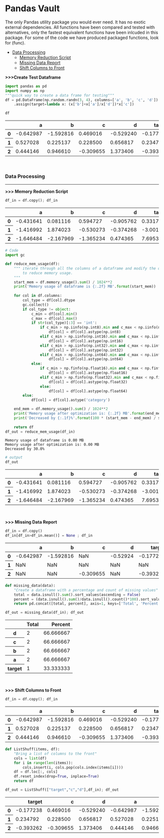 
# Pandas Vault

The only Pandas utility package you would ever need. It has no exotic external dependencies. All functions have been compared and tested with alternatives, only the fastest equivalent functions have been inlcuded in this package. For some of the code we have produced packaged functions, look for (func). 

- [Data Processing](#dataprocessing)
    - [Memory Reduction Script](#memoryreduction)
    - [Missing Data Report](#missingdata)
    - [Shift Columns to Front](#shiftcolumns)

**>>>Create Test Dataframe**


```python
import pandas as pd
import numpy as np
"""quick way to create a data frame for testing""" 
df = pd.DataFrame(np.random.randn(3, 4), columns=['a', 'b', 'c', 'd']) \
    .assign(target=lambda x: (x['b']+x['a']/x['d'])*x['c'])

```



```python
df
```
<table class="dataframe">
  <thead>
    <tr style="text-align: right;">
      <th></th>
      <th>a</th>
      <th>b</th>
      <th>c</th>
      <th>d</th>
      <th>target</th>
    </tr>
  </thead>
  <tbody>
    <tr>
      <th>0</th>
      <td>-0.642987</td>
      <td>-1.592816</td>
      <td>0.469016</td>
      <td>-0.529240</td>
      <td>-0.177238</td>
    </tr>
    <tr>
      <th>1</th>
      <td>0.527028</td>
      <td>0.225137</td>
      <td>0.228500</td>
      <td>0.656817</td>
      <td>0.234792</td>
    </tr>
    <tr>
      <th>2</th>
      <td>0.444146</td>
      <td>0.946610</td>
      <td>-0.309655</td>
      <td>1.373406</td>
      <td>-0.393262</td>
    </tr>
  </tbody>
</table>

&nbsp;
&nbsp;

<a name="dataprocessing"></a>
### **Data Processing**
-----------------

<a name="memoryreduction"></a>
**>>> Memory Reduction Script**


```python
df_in = df.copy(); df_in
```

<table class="dataframe">
  <thead>
    <tr style="text-align: right;">
      <th></th>
      <th>a</th>
      <th>b</th>
      <th>c</th>
      <th>d</th>
      <th>target</th>
    </tr>
  </thead>
  <tbody>
    <tr>
      <th>0</th>
      <td>-0.431641</td>
      <td>0.081116</td>
      <td>0.594727</td>
      <td>-0.905762</td>
      <td>0.331787</td>
    </tr>
    <tr>
      <th>1</th>
      <td>-1.416992</td>
      <td>1.874023</td>
      <td>-0.530273</td>
      <td>-0.374268</td>
      <td>-3.001953</td>
    </tr>
    <tr>
      <th>2</th>
      <td>-1.646484</td>
      <td>-2.167969</td>
      <td>-1.365234</td>
      <td>0.474365</td>
      <td>7.695312</td>
    </tr>
  </tbody>
</table>



```python
# Code
import gc

def reduce_mem_usage(df):
    """ iterate through all the columns of a dataframe and modify the data type
        to reduce memory usage.        
    """
    start_mem = df.memory_usage().sum() / 1024**2
    print('Memory usage of dataframe is {:.2f} MB'.format(start_mem))
    
    for col in df.columns:
        col_type = df[col].dtype
        gc.collect()
        if col_type != object:
            c_min = df[col].min()
            c_max = df[col].max()
            if str(col_type)[:3] == 'int':
                if c_min > np.iinfo(np.int8).min and c_max < np.iinfo(np.int8).max:
                    df[col] = df[col].astype(np.int8)
                elif c_min > np.iinfo(np.int16).min and c_max < np.iinfo(np.int16).max:
                    df[col] = df[col].astype(np.int16)
                elif c_min > np.iinfo(np.int32).min and c_max < np.iinfo(np.int32).max:
                    df[col] = df[col].astype(np.int32)
                elif c_min > np.iinfo(np.int64).min and c_max < np.iinfo(np.int64).max:
                    df[col] = df[col].astype(np.int64)  
            else:
                if c_min > np.finfo(np.float16).min and c_max < np.finfo(np.float16).max:
                    df[col] = df[col].astype(np.float16)
                elif c_min > np.finfo(np.float32).min and c_max < np.finfo(np.float32).max:
                    df[col] = df[col].astype(np.float32)
                else:
                    df[col] = df[col].astype(np.float64)
        else:
            df[col] = df[col].astype('category')

    end_mem = df.memory_usage().sum() / 1024**2
    print('Memory usage after optimization is: {:.2f} MB'.format(end_mem))
    print('Decreased by {:.1f}%'.format(100 * (start_mem - end_mem) / start_mem))
    
    return df
df_out = reduce_mem_usage(df_in)
```

    Memory usage of dataframe is 0.00 MB
    Memory usage after optimization is: 0.00 MB
    Decreased by 30.0%


```python
# output
df_out
```



<table class="dataframe">
  <thead>
    <tr style="text-align: right;">
      <th></th>
      <th>a</th>
      <th>b</th>
      <th>c</th>
      <th>d</th>
      <th>target</th>
    </tr>
  </thead>
  <tbody>
    <tr>
      <th>0</th>
      <td>-0.431641</td>
      <td>0.081116</td>
      <td>0.594727</td>
      <td>-0.905762</td>
      <td>0.331787</td>
    </tr>
    <tr>
      <th>1</th>
      <td>-1.416992</td>
      <td>1.874023</td>
      <td>-0.530273</td>
      <td>-0.374268</td>
      <td>-3.001953</td>
    </tr>
    <tr>
      <th>2</th>
      <td>-1.646484</td>
      <td>-2.167969</td>
      <td>-1.365234</td>
      <td>0.474365</td>
      <td>7.695312</td>
    </tr>
  </tbody>
</table>


&nbsp;
&nbsp;

<a name="missingdata"></a>
**>>> Missing Data Report**


```python
df_in = df.copy()
df_in[df_in>df_in.mean()] = None ; df_in
```


<table class="dataframe">
  <thead>
    <tr style="text-align: right;">
      <th></th>
      <th>a</th>
      <th>b</th>
      <th>c</th>
      <th>d</th>
      <th>target</th>
    </tr>
  </thead>
  <tbody>
    <tr>
      <th>0</th>
      <td>-0.642987</td>
      <td>-1.592816</td>
      <td>NaN</td>
      <td>-0.52924</td>
      <td>-0.177238</td>
    </tr>
    <tr>
      <th>1</th>
      <td>NaN</td>
      <td>NaN</td>
      <td>NaN</td>
      <td>NaN</td>
      <td>NaN</td>
    </tr>
    <tr>
      <th>2</th>
      <td>NaN</td>
      <td>NaN</td>
      <td>-0.309655</td>
      <td>NaN</td>
      <td>-0.393262</td>
    </tr>
  </tbody>
</table>


```python
def missing_data(data):
    "Create a dataframe with a percentage and count of missing values"
    total = data.isnull().sum().sort_values(ascending = False)
    percent = (data.isnull().sum()/data.isnull().count()*100).sort_values(ascending = False)
    return pd.concat([total, percent], axis=1, keys=['Total', 'Percent'])

df_out = missing_data(df_in); df_out
```

<table class="dataframe">
  <thead>
    <tr style="text-align: right;">
      <th></th>
      <th>Total</th>
      <th>Percent</th>
    </tr>
  </thead>
  <tbody>
    <tr>
      <th>d</th>
      <td>2</td>
      <td>66.666667</td>
    </tr>
    <tr>
      <th>c</th>
      <td>2</td>
      <td>66.666667</td>
    </tr>
    <tr>
      <th>b</th>
      <td>2</td>
      <td>66.666667</td>
    </tr>
    <tr>
      <th>a</th>
      <td>2</td>
      <td>66.666667</td>
    </tr>
    <tr>
      <th>target</th>
      <td>1</td>
      <td>33.333333</td>
    </tr>
  </tbody>
</table>


&nbsp;
&nbsp;

<a name="shiftcolumns"></a>

**>>> Shift Columns to Front**


```python
df_in = df.copy(); df_in
```


<table class="dataframe">
  <thead>
    <tr style="text-align: right;">
      <th></th>
      <th>a</th>
      <th>b</th>
      <th>c</th>
      <th>d</th>
      <th>target</th>
    </tr>
  </thead>
  <tbody>
    <tr>
      <th>0</th>
      <td>-0.642987</td>
      <td>-1.592816</td>
      <td>0.469016</td>
      <td>-0.529240</td>
      <td>-0.177238</td>
    </tr>
    <tr>
      <th>1</th>
      <td>0.527028</td>
      <td>0.225137</td>
      <td>0.228500</td>
      <td>0.656817</td>
      <td>0.234792</td>
    </tr>
    <tr>
      <th>2</th>
      <td>0.444146</td>
      <td>0.946610</td>
      <td>-0.309655</td>
      <td>1.373406</td>
      <td>-0.393262</td>
    </tr>
  </tbody>
</table>


```python
def ListShuff(items, df):
    "Bring a list of columns to the front"
    cols = list(df)
    for i in range(len(items)):
        cols.insert(i, cols.pop(cols.index(items[i])))
    df = df.loc[:, cols]
    df.reset_index(drop=True, inplace=True)
    return df

df_out = ListShuff(["target","c","d"],df_in); df_out
```

<table class="dataframe">
  <thead>
    <tr style="text-align: right;">
      <th></th>
      <th>target</th>
      <th>c</th>
      <th>d</th>
      <th>a</th>
      <th>b</th>
    </tr>
  </thead>
  <tbody>
    <tr>
      <th>0</th>
      <td>-0.177238</td>
      <td>0.469016</td>
      <td>-0.529240</td>
      <td>-0.642987</td>
      <td>-1.592816</td>
    </tr>
    <tr>
      <th>1</th>
      <td>0.234792</td>
      <td>0.228500</td>
      <td>0.656817</td>
      <td>0.527028</td>
      <td>0.225137</td>
    </tr>
    <tr>
      <th>2</th>
      <td>-0.393262</td>
      <td>-0.309655</td>
      <td>1.373406</td>
      <td>0.444146</td>
      <td>0.946610</td>
    </tr>
  </tbody>
</table>


